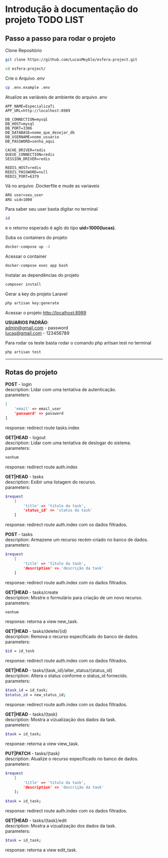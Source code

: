 
# Introdução à documentação do projeto TODO LIST


## Passo a passo para rodar o projeto
Clone Repositório
```sh
git clone https://github.com/LucasMeyble/esfera-project.git
```
```sh
cd esfera-project/
```


Crie o Arquivo .env
```sh
cp .env.example .env
```


Atualize as variáveis de ambiente do arquivo .env
```dosini
APP_NAME=EspecializaTi
APP_URL=http://localhost:8989

DB_CONNECTION=mysql
DB_HOST=mysql
DB_PORT=3306
DB_DATABASE=nome_que_desejar_db
DB_USERNAME=nome_usuario
DB_PASSWORD=senha_aqui

CACHE_DRIVER=redis
QUEUE_CONNECTION=redis
SESSION_DRIVER=redis

REDIS_HOST=redis
REDIS_PASSWORD=null
REDIS_PORT=6379
```

Vá no arquivo .Dockerfile e mude as variaveis

```sh
ARG user=seu_user
ARG uid=1000
```
Para saber seu user basta digitar no terminal 
```sh
id 
```
e o retorno esperado é aglo do tipo **uid=1000(lucas)**.

Suba os containers do projeto
```sh
docker-compose up -d
```


Acessar o container
```sh
docker-compose exec app bash
```


Instalar as dependências do projeto
```sh
composer install
```


Gerar a key do projeto Laravel
```sh
php artisan key:generate
```

Acessar o projeto
[http://localhost:8989](http://localhost:8989)

**USUARIOS PADRÃO**: <br>
admin@gmail.com - password <br>
lucas@gmail.com - 123456789

Para rodar os teste basta rodar o comando php artisan test no terminal
```sh
php artisan test
```
* * *

## Rotas do projeto

**POST** - login<br>
description: Lidar com uma tentativa de autenticação.<br>
parameters: 
```sh
[
    'email' => email_user
    'password' => password
]   
```
response: redirect route tasks.index

**GET|HEAD** - logout<br>
description: Lidar com uma tentativa de deslogar do sistema.<br>
parameters: 
```sh
nenhum
```
response: redirect route auth.index

**GET|HEAD** - tasks<br>
description: Exibir uma listagem do recurso.<br>
parameters: 
```sh
$request 
    [
        'title' => 'titulo da task',
        'status_id' => 'status da task' 
    ]
```
response: redirect route auth.index com os dados filtrados.

**POST** - tasks<br>
description: Armazene um recurso recém-criado no banco de dados.<br>
parameters: 
```sh
$request 
    [
        'title' => 'titulo da task',
        'description' => 'descrição da task' 
    ]
```
response: redirect route auth.index com os dados filtrados.

**GET|HEAD** - tasks/create<br>
description: Mostre o formulário para criação de um novo recurso.<br>
parameters: 
```sh
nenhum
```
response: retorna a view new_task.

**GET|HEAD** - tasks/delete/{id}<br>
description: Remova o recurso especificado do banco de dados.<br>
parameters: 
```sh
$id = id_task
```
response: redirect route auth.index com os dados filtrados.

**GET|HEAD** - tasks/{task_id}/alter_status/{status_id}<br>
description: Altera o status conforme o status_id fornecido.<br>
parameters: 
```sh
$task_id = id_task;
$status_id = new_status_id; 
```
response: redirect route auth.index com os dados filtrados.

**GET|HEAD** - tasks/{task}<br>
description: Mostra a vizualização dos dados da task.<br>
parameters: 
```sh
$task = id_task;
```
response: retorna a view view_task.

**PUT|PATCH** - tasks/{task}<br>
description: Atualize o recurso especificado no banco de dados.<br>
parameters: 
```sh
$request 
    [
        'title' => 'titulo da task',
        'description' => 'descrição da task' 
    ];
    
$task = id_task;
```
response: redirect route auth.index com os dados filtrados.

**GET|HEAD** - tasks/{task}/edit<br>
description: Mostra a vizualização dos dados da task.<br>
parameters: 
```sh
$task = id_task;
```
response: retorna a view edit_task.

